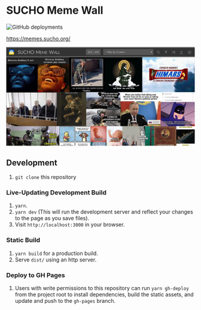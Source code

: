 # SUCHO Meme Wall

![GitHub deployments](https://img.shields.io/github/deployments/sucho-archiving/meme-wall/github-pages?label=gh-pages)

<https://memes.sucho.org/>

![](src/img/opengraph_image.1200x630.jpeg)


## Development

1. `git clone` this repository


### Live-Updating Development Build

1. `yarn`.
1. `yarn dev` (This will run the development server and reflect your changes to the page as you save files).
1. Visit `http://localhost:3000` in your browser.


### Static Build

1. `yarn build` for a production build.
2. Serve `dist/` using an http server.


### Deploy to GH Pages

1. Users with write permissions to this repository can run `yarn gh-deploy` from the project root to install dependencies, build the static assets, and update and push to the `gh-pages` branch.
